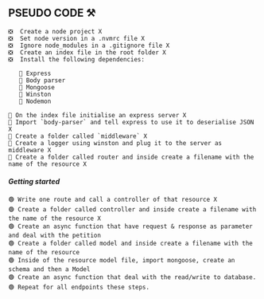 ## PSEUDO CODE ⚒

    ❎  Create a node project X
    ❎  Set node version in a .nvmrc file X
    ❎  Ignore node_modules in a .gitignore file X
    ❎  Create an index file in the root folder X
    ❎  Install the following dependencies:

       💠 Express
       💠 Body parser
       💠 Mongoose
       💠 Winston
       💠 Nodemon

    🔹 On the index file initialise an express server X
    🔹 Import `body-parser` and tell express to use it to deserialise JSON X
    🔹 Create a folder called `middleware` X
    🔹 Create a logger using winston and plug it to the server as middleware X
    🔹 Create a folder called router and inside create a filename with the name of the resource X

#### _Getting started_

    🟢 Write one route and call a controller of that resource X
    🟢 Create a folder called controller and inside create a filename with the name of the resource X
    🟢 Create an async function that have request & response as parameter and deal with the petition
    🟢 Create a folder called model and inside create a filename with the name of the resource
    🟢 Inside of the resource model file, import mongoose, create an schema and then a Model
    🟢 Create an async function that deal with the read/write to database.
    🟢 Repeat for all endpoints these steps.
